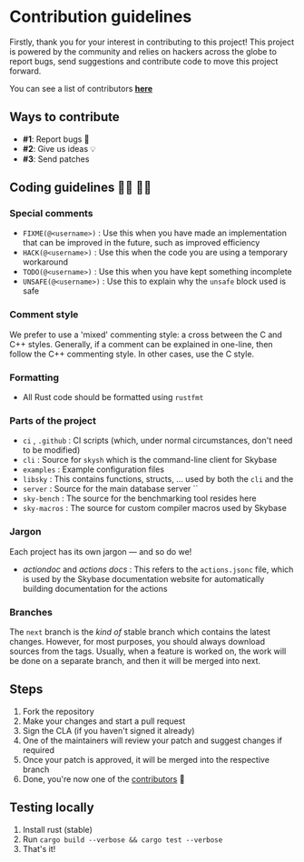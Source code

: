 # Contribution guidelines

Firstly, thank you for your interest in contributing to this project! This project is powered by the community
and relies on hackers across the globe to report bugs, send suggestions and contribute code to move this project forward.

You can see a list of contributors **[here](./CONTRIBUTORS.md)**

## Ways to contribute

* **#1**: Report bugs 🐞
* **#2**: Give us ideas 💡
* **#3**: Send patches

## Coding guidelines 👩‍💻 👨‍💻 

### Special comments

* `FIXME(@<username>)` : Use this when you have made an implementation that can be improved in the future, such as improved efficiency
* `HACK(@<username>)` : Use this when the code you are using a temporary workaround
* `TODO(@<username>)` : Use this when you have kept something incomplete
* `UNSAFE(@<username>)` : Use this to explain why the `unsafe` block used is safe

### Comment style

We prefer to use a 'mixed' commenting style: a cross between the C and C++ styles. 
Generally, if a comment can be explained in one-line, then follow the C++ commenting style.
In other cases, use the C style.

### Formatting

* All Rust code should be formatted using `rustfmt`

### Parts of the project

* `ci` , `.github` : CI scripts (which, under normal circumstances, don't need to be modified)
* `cli` : Source for `skysh` which is the command-line client for Skybase
* `examples` : Example configuration files
* `libsky` : This contains functions, structs, ... used by both the `cli` and the 
* `server` : Source for the main database server ``
* `sky-bench` : The source for the benchmarking tool resides here
* `sky-macros` : The source for custom compiler macros used by Skybase

### Jargon

Each project has its own jargon — and so do we!

* _actiondoc_ and _actions docs_ : This refers to the `actions.jsonc` file, which is used by the Skybase documentation website for automatically building documentation for the actions

### Branches

The `next` branch is the _kind of_ stable branch which contains the latest changes. However, for most purposes, you should always download sources from the tags. Usually, when a feature is worked on, the work will be done on a separate branch, and then it will be merged into next.

## Steps

1. Fork the repository
2. Make your changes and start a pull request
3. Sign the CLA (if you haven't signed it already)
4. One of the maintainers will review your patch and suggest changes if required
5. Once your patch is approved, it will be merged into the respective branch
6. Done, you're now one of the [contributors](./CONTRIBUTORS.md) 🎉

## Testing locally

1. Install rust (stable)
2. Run `cargo build --verbose && cargo test --verbose`
3. That's it!
